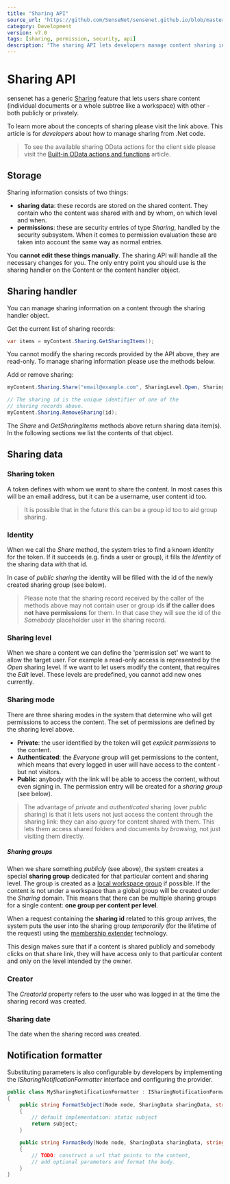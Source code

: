 ```yaml
---
title: "Sharing API"
source_url: 'https://github.com/SenseNet/sensenet.github.io/blob/master/_docs/sharing-api.md'
category: Development
version: v7.0
tags: [sharing, permission, security, api]
description: "The sharing API lets developers manage content sharing information. It handles all necessary permission settings under the hood."
---
```


# Sharing API
sensenet has a generic [Sharing](sharing) feature that lets users share content (individual documents or a whole subtree like a workspace) with other - both publicly or privately.

To learn more about the concepts of sharing please visit the link above. This article is for *developers* about how to manage sharing from .Net code.

> To see the available sharing OData actions for the client side please visit the [Built-in OData actions and functions](/built-in-odata-actions-and-functions) article.

## Storage
Sharing information consists of two things:

- **sharing data**: these records are stored on the shared content. They contain who the content was shared with and by whom, on which level and when.
- **permissions**: these are security entries of type *Sharing*, handled by the security subsystem. When it comes to permission evaluation these are taken into account the same way as normal entries.

You **cannot edit these things manually**. The sharing API will handle all the necessary changes for you. The only entry point you should use is the sharing handler on the Content or the content handler object.

## Sharing handler
You can manage sharing information on a content through the sharing handler object.

Get the current list of sharing records:

```csharp
var items = myContent.Sharing.GetSharingItems();
```

You cannot modify the sharing records provided by the API above, they are read-only. To manage sharing information please use the methods below.

Add or remove sharing:

```csharp
myContent.Sharing.Share("email@example.com", SharingLevel.Open, SharingMode.Private);

// The sharing id is the unique identifier of one of the 
// sharing records above.
myContent.Sharing.RemoveSharing(id);
```

The *Share* and *GetSharingItems* methods above return sharing data item(s). In the following sections we list the contents of that object.

## Sharing data
### Sharing token
A token defines with whom we want to share the content. In most cases this will be an email address, but it can be a username, user content id too.

> It is possible that in the future this can be a group id too to aid group sharing.

### Identity
When we call the *Share* method, the system tries to find a known identity for the token. If it succeeds (e.g. finds a user or group), it fills the *Identity* of the sharing data with that id.

In case of *public sharing* the identity will be filled with the id of the newly created sharing group (see below).

> Please note that the sharing record received by the caller of the methods above may not contain user or group ids **if the caller does not have permissions** for them. In that case they will see the id of the *Somebody* placeholder user in the sharing record.

### Sharing level
When we share a content we can define the 'permission set' we want to allow the target user. For example a read-only access is represented by the *Open* sharing level. If we want to let users modify the content, that requires the *Edit* level. These levels are predefined, you cannot add new ones currently.

### Sharing mode
There are three sharing modes in the system that determine who will get permissions to access the content. The set of permissions are defined by the sharing level above.

* **Private**: the user identified by the token will get *explicit permissions* to the content.
* **Authenticated**: the *Everyone* group will get permissions to the content, which means that every logged in user will have access to the content - but not visitors.
* **Public**: anybody with the link will be able to access the content, without even signing in. The permission entry will be created for a *sharing group* (see below).

> The advantage of *private* and *authenticated* sharing (over *public* sharing) is that it lets users not just access the content through the sharing link: they can also *query* for content shared with them. This lets them access shared folders and documents by *browsing*, not just visiting them directly.

##### Sharing groups 
When we share something *publicly* (see above), the system creates a special **sharing group** dedicated for that particular content and sharing level. The group is created as a [local workspace group](workspace-local-groups) if possible. If the content is not under a workspace than a global group will be created under the *Sharing* domain. This means that there can be multiple sharing groups for a single content: **one group per content per level**.

When a request containing the **sharing id** related to this group arrives, the system puts the user into the sharing group *temporarily* (for the lifetime of the request) using the [membership extender](permission-api) technology.

This design makes sure that if a content is shared publicly and somebody clicks on that share link, they will have access only to that particular content and only on the level intended by the owner.

### Creator
The *CreatorId* property refers to the user who was logged in at the time the sharing record was created.

### Sharing date
The date when the sharing record was created.

## Notification formatter
Substituting parameters is also configurable by developers by implementing the _ISharingNotificationFormatter_ interface and configuring the provider.

```csharp
public class MySharingNotificationFormatter : ISharingNotificationFormatter
{
    public string FormatSubject(Node node, SharingData sharingData, string subject)
    {
        // default implementation: static subject
        return subject;
    }

    public string FormatBody(Node node, SharingData sharingData, string siteUrl, string body)
    {
        // TODO: construct a url that points to the content,
		// add optional parameters and format the body.
    }
}
```
